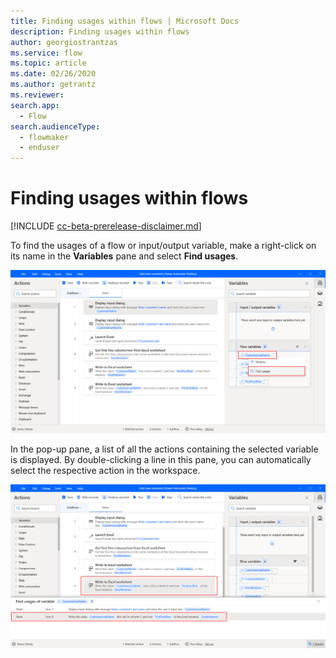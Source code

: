 ```yaml
---
title: Finding usages within flows | Microsoft Docs
description: Finding usages within flows
author: georgiostrantzas
ms.service: flow
ms.topic: article
ms.date: 02/26/2020
ms.author: getrantz
ms.reviewer:
search.app: 
  - Flow
search.audienceType: 
  - flowmaker
  - enduser
---
```


# Finding usages within flows

[!INCLUDE [cc-beta-prerelease-disclaimer.md](../../includes/cc-beta-prerelease-disclaimer.md)]

To find the usages of a flow or input/output variable, make a right-click on its name in the **Variables** pane and select **Find usages**. 

![The Find usages option in the Variables pane.](media\finding-usages\find-usages-option.png)

In the pop-up pane, a list of all the actions containing the selected variable is displayed. By double-clicking a line in this pane, you can automatically select the respective action in the workspace. 

![The Find usages of variable pane.](media\finding-usages\find-usages-pane.png)